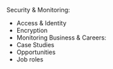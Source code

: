 Security & Monitoring:
- Access & Identity
- Encryption
- Monitoring
Business & Careers:
- Case Studies
- Opportunities
- Job roles